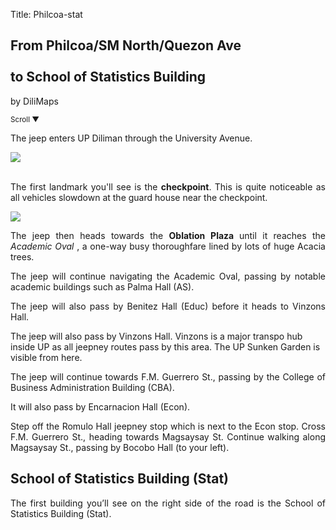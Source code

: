 Title: Philcoa-stat

<section id='cover' class='cover active'>
<h1> From Philcoa/SM North/Quezon Ave <br><br>to School of Statistics Building</h1>
<p align='justify'>by DiliMaps </p>
<small class='scroll'>Scroll ▼</small>
</section>

<section id='philcoa'>
<p align='justify'>The jeep enters UP Diliman through the University Avenue.
</p>
</section>


<section id='checkpoint'>
<img src='https://lh5.googleusercontent.com/sMFt20bUa525jdRRFqegGWrHP-A4iiqN7wZCUrEv_Edn8tX7nf0VN4-dhMJww8Vi9VMnnEI764dF3HveU6Nq27hIrAt-W327uv3hsNWzkZudF9B4FnS2-Gus'>
<br><br>
<p align='justify'>
The first landmark you'll see is the <b>checkpoint</b>. This is quite noticeable as all vehicles slowdown at the guard house near the checkpoint.
</p>
</section>

  <section id='oble'>
    <img src='https://lh5.googleusercontent.com/Yz5J2JH1WOC3rDIvLnC-0kHeuK0F7Q8I7KXhRWGsx79Ev4f_xbZFySb49DLnGdWV-52yjPxcneu3kx2XpNdRy_e7hNYH-41eLrYwb7Q5HBn8saCd2RuffH4d'>
    <p align="justify">The jeep then heads towards the <b> Oblation Plaza </b> until it reaches the <i> Academic Oval </i>, a one-way busy thoroughfare lined by lots of huge Acacia trees.</p>
    </section>


<section id='as'>
<p align='justify'>
The jeep will continue navigating the Academic Oval, passing by notable academic buildings such as Palma Hall (AS).
</p>
</section>


<section id='educ'>
<p align='justify'>
The jeep will also pass by Benitez Hall (Educ) before it heads to Vinzons Hall.
</p>
</section>


<section id='vinzons-shed'>
The jeep will also pass by Vinzons Hall. Vinzons is a major transpo hub inside UP as all jeepney routes pass by this area. The UP Sunken Garden is visible from here.
</p>
</section>


<section id='cba'>
<p align='justify'>The jeep will continue towards F.M. Guerrero St., passing by the College of Business Administration Building (CBA).
</p>
</section>

<section id='se'>
<p align='justify'>It will also pass by Encarnacion Hall (Econ).
</p>
</section>

<section id='romulo-shed'>
<p align='justify'>Step off the Romulo Hall jeepney stop which is next to the Econ stop. Cross F.M. Guerrero St., heading towards Magsaysay St. Continue  walking along Magsaysay St., passing by Bocobo Hall (to your left).
</p>
</section>

<section id='stat'>
<h1> School of Statistics Building (Stat) </h1>
<p align='justify'>The first building you’ll see on the right side of the road is the School of Statistics Building (Stat).
</p>
</section>